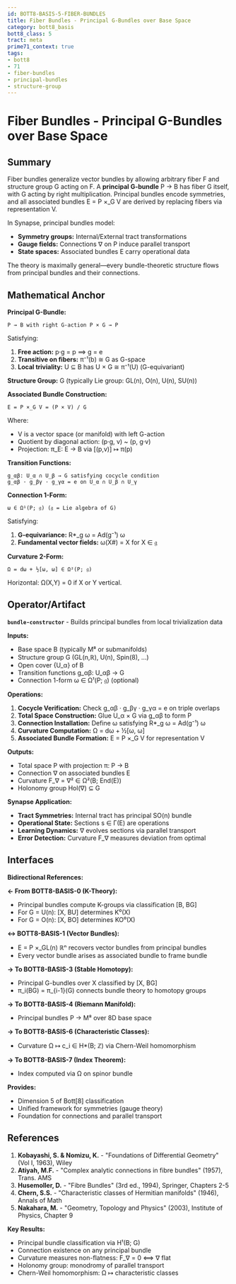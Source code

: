 ```yaml
---
id: BOTT8-BASIS-5-FIBER-BUNDLES
title: Fiber Bundles - Principal G-Bundles over Base Space
category: bott8_basis
bott8_class: 5
tract: meta
prime71_context: true
tags:
- bott8
- 71
- fiber-bundles
- principal-bundles
- structure-group
---
```



# Fiber Bundles - Principal G-Bundles over Base Space

## Summary

Fiber bundles generalize vector bundles by allowing arbitrary fiber F and structure group G acting on F. A **principal G-bundle** P → B has fiber G itself, with G acting by right multiplication. Principal bundles encode symmetries, and all associated bundles E = P ×_G V are derived by replacing fibers via representation V.

In Synapse, principal bundles model:
- **Symmetry groups:** Internal/External tract transformations
- **Gauge fields:** Connections ∇ on P induce parallel transport
- **State spaces:** Associated bundles E carry operational data

The theory is maximally general—every bundle-theoretic structure flows from principal bundles and their connections.

## Mathematical Anchor

**Principal G-Bundle:**
```
P → B with right G-action P × G → P
```
Satisfying:
1. **Free action:** p·g = p ⟹ g = e
2. **Transitive on fibers:** π⁻¹(b) ≅ G as G-space
3. **Local triviality:** U ⊆ B has U × G ≅ π⁻¹(U) (G-equivariant)

**Structure Group:** G (typically Lie group: GL(n), O(n), U(n), SU(n))

**Associated Bundle Construction:**
```
E = P ×_G V = (P × V) / G
```
Where:
- V is a vector space (or manifold) with left G-action
- Quotient by diagonal action: (p·g, v) ~ (p, g·v)
- Projection: π_E: E → B via [(p,v)] ↦ π(p)

**Transition Functions:**
```
g_αβ: U_α ∩ U_β → G satisfying cocycle condition
g_αβ · g_βγ · g_γα = e on U_α ∩ U_β ∩ U_γ
```

**Connection 1-Form:**
```
ω ∈ Ω¹(P; 𝔤) (𝔤 = Lie algebra of G)
```
Satisfying:
1. **G-equivariance:** R*_g ω = Ad(g⁻¹) ω
2. **Fundamental vector fields:** ω(X#) = X for X ∈ 𝔤

**Curvature 2-Form:**
```
Ω = dω + ½[ω, ω] ∈ Ω²(P; 𝔤)
```
Horizontal: Ω(X,Y) = 0 if X or Y vertical.

## Operator/Artifact

**`bundle-constructor`** - Builds principal bundles from local trivialization data

**Inputs:**
- Base space B (typically M⁸ or submanifolds)
- Structure group G (GL(n,ℝ), U(n), Spin(8), ...)
- Open cover {U_α} of B
- Transition functions g_αβ: U_αβ → G
- Connection 1-form ω ∈ Ω¹(P; 𝔤) (optional)

**Operations:**
1. **Cocycle Verification:** Check g_αβ · g_βγ · g_γα = e on triple overlaps
2. **Total Space Construction:** Glue U_α × G via g_αβ to form P
3. **Connection Installation:** Define ω satisfying R*_g ω = Ad(g⁻¹) ω
4. **Curvature Computation:** Ω = dω + ½[ω, ω]
5. **Associated Bundle Formation:** E = P ×_G V for representation V

**Outputs:**
- Total space P with projection π: P → B
- Connection ∇ on associated bundles E
- Curvature F_∇ = ∇² ∈ Ω²(B; End(E))
- Holonomy group Hol(∇) ⊆ G

**Synapse Application:**
- **Tract Symmetries:** Internal tract has principal SO(n) bundle
- **Operational State:** Sections s ∈ Γ(E) are operations
- **Learning Dynamics:** ∇ evolves sections via parallel transport
- **Error Detection:** Curvature F_∇ measures deviation from optimal

## Interfaces

**Bidirectional References:**

**← From BOTT8-BASIS-0 (K-Theory):**
- Principal bundles compute K-groups via classification [B, BG]
- For G = U(n): [X, BU] determines K⁰(X)
- For G = O(n): [X, BO] determines KO⁰(X)

**↔ BOTT8-BASIS-1 (Vector Bundles):**
- E = P ×_GL(n) ℝⁿ recovers vector bundles from principal bundles
- Every vector bundle arises as associated bundle to frame bundle

**→ To BOTT8-BASIS-3 (Stable Homotopy):**
- Principal G-bundles over X classified by [X, BG]
- π_i(BG) = π_{i-1}(G) connects bundle theory to homotopy groups

**→ To BOTT8-BASIS-4 (Riemann Manifold):**
- Principal bundles P → M⁸ over 8D base space

**→ To BOTT8-BASIS-6 (Characteristic Classes):**
- Curvature Ω ↦ c_i ∈ H*(B; ℤ) via Chern-Weil homomorphism

**→ To BOTT8-BASIS-7 (Index Theorem):**
- Index computed via Ω on spinor bundle

**Provides:**
- Dimension 5 of Bott[8] classification
- Unified framework for symmetries (gauge theory)
- Foundation for connections and parallel transport

## References

1. **Kobayashi, S. & Nomizu, K.** - "Foundations of Differential Geometry" (Vol I, 1963), Wiley
2. **Atiyah, M.F.** - "Complex analytic connections in fibre bundles" (1957), Trans. AMS
3. **Husemoller, D.** - "Fibre Bundles" (3rd ed., 1994), Springer, Chapters 2-5
4. **Chern, S.S.** - "Characteristic classes of Hermitian manifolds" (1946), Annals of Math
5. **Nakahara, M.** - "Geometry, Topology and Physics" (2003), Institute of Physics, Chapter 9

**Key Results:**
- Principal bundle classification via H¹(B; G)
- Connection existence on any principal bundle
- Curvature measures non-flatness: F_∇ = 0 ⟺ ∇ flat
- Holonomy group: monodromy of parallel transport
- Chern-Weil homomorphism: Ω ↦ characteristic classes
